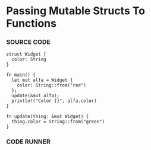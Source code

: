 # Passing Mutable Structs To Functions

### SOURCE CODE

```rust, noplayground, EXAMPLE1
struct Widget {
  color: String
}

fn main() {
  let mut alfa = Widget {
    color: String::from("red")
  };
  update(&mut alfa);
  println!("Color {}", alfa.color)
}

fn update(thing: &mut Widget) {
  thing.color = String::from("green")
}
```

### CODE RUNNER

```rust, editable, CODE1

```
